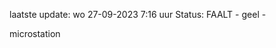 laatste update: 
wo 27-09-2023  7:16   uur 
Status: FAALT - geel - 
<div class="service Y">microstation</div>